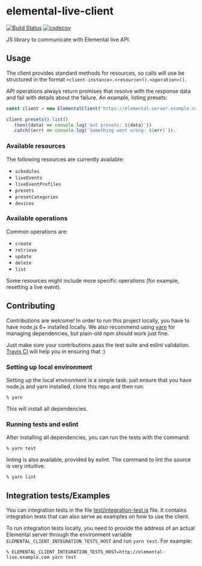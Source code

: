# elemental-live-client

[![Build Status](https://travis-ci.org/nytimes/elemental-live-client.svg?branch=master)](https://travis-ci.org/nytimes/elemental-live-client)
[![codecov](https://codecov.io/gh/nytimes/elemental-live-client/branch/master/graph/badge.svg)](https://codecov.io/gh/nytimes/elemental-live-client)

JS library to communicate with Elemental live API.

## Usage

The client provides standard methods for resources, so calls will use be
structured in the format ``<client-instance>.<resource>().<operation>()``.

API operations always return promises that resolve with the response data and
fail with details about the failure. An example, listing presets:

```javascript
const client = new ElementalClient('https://elemental-server.example.com');

client.presets().list()
  .then((data) => console.log(`Got presets: ${data}`))
  .catch((err) => console.log(`Something went wrong: ${err}`));
```

### Available resources

The following resources are currently available:

* ``schedules``
* ``liveEvents``
* ``liveEventProfiles``
* ``presets``
* ``presetCategories``
* ``devices``

### Available operations

Common operations are:

* ``create``
* ``retrieve``
* ``update``
* ``delete``
* ``list``

Some resources might include more specific operations (for example, resetting a
live event).

## Contributing

Contributions are welcome! In order to run this project locally, you have to
have node.js 6+ installed locally. We also recommend using
[yarn](https://yarnpkg.com) for managing dependencies, but plain-old npm should
work just fine.

Just make sure your contributions pass the test suite and eslint validation.
[Travis CI](https://travis-ci.org/NYTimes/elemental-live-client/) will help you
in ensuring that :)

### Setting up local environment

Setting up the local environment is a simple task: just ensure that you have
node.js and yarn installed, clone this repo and then run:

```
% yarn
```

This will install all dependencies.

### Running tests and eslint

After installing all dependencies, you can run the tests with the command:

```
% yarn test
```

linting is also available, provided by eslint. The command to lint the source
is very intuitive:

```
% yarn lint
```

## Integration tests/Examples

You can integration tests in the file
[test/integration-test.js](https://github.com/NYTimes/elemental-live-client/blob/master/test/integration-test.js)
file. It contains integration tests that can also serve as examples on how to
use the client.

To run integration tests locally, you need to provide the address of an actual
Elemental server through the environment variable
``ELEMENTAL_CLIENT_INTEGRATION_TESTS_HOST`` and run ``yarn test``. For example:

```
% ELEMENTAL_CLIENT_INTEGRATION_TESTS_HOST=http://elemental-live.example.com yarn test
```
